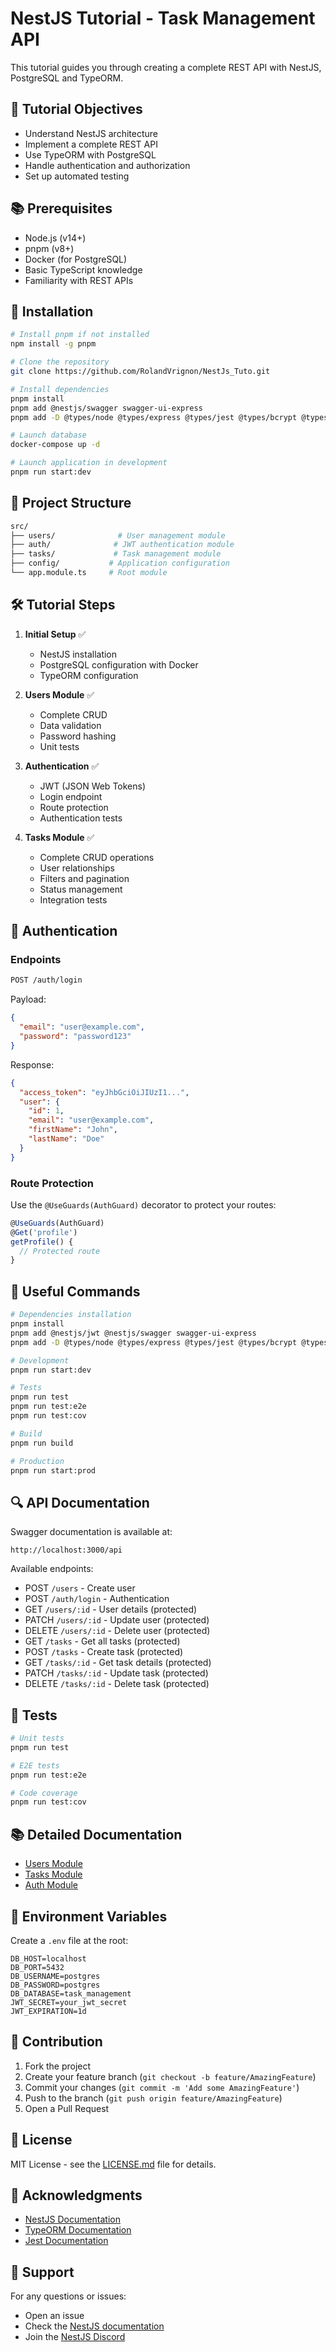 # NestJS Tutorial - Task Management API

This tutorial guides you through creating a complete REST API with NestJS, PostgreSQL and TypeORM.

## 🎯 Tutorial Objectives

- Understand NestJS architecture
- Implement a complete REST API
- Use TypeORM with PostgreSQL
- Handle authentication and authorization
- Set up automated testing

## 📚 Prerequisites

- Node.js (v14+)
- pnpm (v8+)
- Docker (for PostgreSQL)
- Basic TypeScript knowledge
- Familiarity with REST APIs

## 🚀 Installation

```bash
# Install pnpm if not installed
npm install -g pnpm

# Clone the repository
git clone https://github.com/RolandVrignon/NestJs_Tuto.git

# Install dependencies
pnpm install
pnpm add @nestjs/swagger swagger-ui-express
pnpm add -D @types/node @types/express @types/jest @types/bcrypt @types/passport-jwt

# Launch database
docker-compose up -d

# Launch application in development
pnpm run start:dev
```

## 📖 Project Structure

```bash
src/
├── users/              # User management module
├── auth/              # JWT authentication module
├── tasks/             # Task management module
├── config/           # Application configuration
└── app.module.ts     # Root module
```

## 🛠️ Tutorial Steps

1. **Initial Setup** ✅
   - NestJS installation
   - PostgreSQL configuration with Docker
   - TypeORM configuration

2. **Users Module** ✅
   - Complete CRUD
   - Data validation
   - Password hashing
   - Unit tests

3. **Authentication** ✅
   - JWT (JSON Web Tokens)
   - Login endpoint
   - Route protection
   - Authentication tests

4. **Tasks Module** ✅
   - Complete CRUD operations
   - User relationships
   - Filters and pagination
   - Status management
   - Integration tests

## 🔐 Authentication

### Endpoints

```bash
POST /auth/login
```

Payload:
```json
{
  "email": "user@example.com",
  "password": "password123"
}
```

Response:
```json
{
  "access_token": "eyJhbGciOiJIUzI1...",
  "user": {
    "id": 1,
    "email": "user@example.com",
    "firstName": "John",
    "lastName": "Doe"
  }
}
```

### Route Protection

Use the `@UseGuards(AuthGuard)` decorator to protect your routes:

```typescript
@UseGuards(AuthGuard)
@Get('profile')
getProfile() {
  // Protected route
}
```

## 📝 Useful Commands

```bash
# Dependencies installation
pnpm install
pnpm add @nestjs/jwt @nestjs/swagger swagger-ui-express
pnpm add -D @types/node @types/express @types/jest @types/bcrypt @types/passport-jwt

# Development
pnpm run start:dev

# Tests
pnpm run test
pnpm run test:e2e
pnpm run test:cov

# Build
pnpm run build

# Production
pnpm run start:prod
```

## 🔍 API Documentation

Swagger documentation is available at:
```
http://localhost:3000/api
```

Available endpoints:
- POST `/users` - Create user
- POST `/auth/login` - Authentication
- GET `/users/:id` - User details (protected)
- PATCH `/users/:id` - Update user (protected)
- DELETE `/users/:id` - Delete user (protected)
- GET `/tasks` - Get all tasks (protected)
- POST `/tasks` - Create task (protected)
- GET `/tasks/:id` - Get task details (protected)
- PATCH `/tasks/:id` - Update task (protected)
- DELETE `/tasks/:id` - Delete task (protected)

## 🧪 Tests

```bash
# Unit tests
pnpm run test

# E2E tests
pnpm run test:e2e

# Code coverage
pnpm run test:cov
```

## 📚 Detailed Documentation

- [Users Module](/src/users/Readme.md)
- [Tasks Module](/src/tasks/Readme.md)
- [Auth Module](/src/auth/Readme.md)

## 🔐 Environment Variables

Create a `.env` file at the root:

```env
DB_HOST=localhost
DB_PORT=5432
DB_USERNAME=postgres
DB_PASSWORD=postgres
DB_DATABASE=task_management
JWT_SECRET=your_jwt_secret
JWT_EXPIRATION=1d
```

## 🤝 Contribution

1. Fork the project
2. Create your feature branch (`git checkout -b feature/AmazingFeature`)
3. Commit your changes (`git commit -m 'Add some AmazingFeature'`)
4. Push to the branch (`git push origin feature/AmazingFeature`)
5. Open a Pull Request

## 📝 License

MIT License - see the [LICENSE.md](LICENSE.md) file for details.

## 🙏 Acknowledgments

- [NestJS Documentation](https://docs.nestjs.com/)
- [TypeORM Documentation](https://typeorm.io/)
- [Jest Documentation](https://jestjs.io/)

## 🤔 Support

For any questions or issues:
- Open an issue
- Check the [NestJS documentation](https://docs.nestjs.com/)
- Join the [NestJS Discord](https://discord.gg/nestjs)

